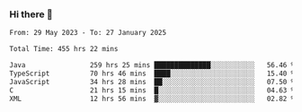 ### Hi there 👋

<!--START_SECTION:waka-->

```txt
From: 29 May 2023 - To: 27 January 2025

Total Time: 455 hrs 22 mins

Java                259 hrs 25 mins ██████████████░░░░░░░░░░░   56.46 %
TypeScript          70 hrs 46 mins  ████░░░░░░░░░░░░░░░░░░░░░   15.40 %
JavaScript          34 hrs 28 mins  ██░░░░░░░░░░░░░░░░░░░░░░░   07.50 %
C                   21 hrs 15 mins  █░░░░░░░░░░░░░░░░░░░░░░░░   04.63 %
XML                 12 hrs 56 mins  ▓░░░░░░░░░░░░░░░░░░░░░░░░   02.82 %
```

<!--END_SECTION:waka-->
<!--
**the-beef-calculator/the-beef-calculator** is a ✨ _special_ ✨ repository because its `README.md` (this file) appears on your GitHub profile.

Here are some ideas to get you started:

- 🔭 I’m currently working on ...
- 🌱 I’m currently learning ...
- 👯 I’m looking to collaborate on ...
- 🤔 I’m looking for help with ...
- 💬 Ask me about ...
- 📫 How to reach me: ...
- 😄 Pronouns: ...
- ⚡ Fun fact: ...
-->

